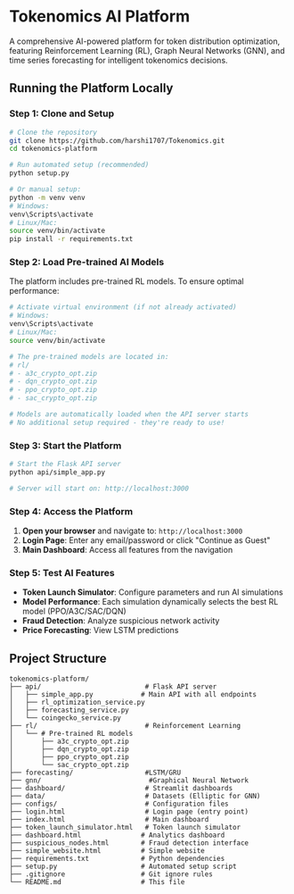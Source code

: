 # Tokenomics AI Platform

A comprehensive AI-powered platform for token distribution optimization, featuring Reinforcement Learning (RL), Graph Neural Networks (GNN), and time series forecasting for intelligent tokenomics decisions.

##  Running the Platform Locally

### Step 1: Clone and Setup
```bash
# Clone the repository
git clone https://github.com/harshi1707/Tokenomics.git
cd tokenomics-platform

# Run automated setup (recommended)
python setup.py

# Or manual setup:
python -m venv venv
# Windows:
venv\Scripts\activate
# Linux/Mac:
source venv/bin/activate
pip install -r requirements.txt
```

### Step 2: Load Pre-trained AI Models
The platform includes pre-trained RL models. To ensure optimal performance:

```bash
# Activate virtual environment (if not already activated)
# Windows:
venv\Scripts\activate
# Linux/Mac:
source venv/bin/activate

# The pre-trained models are located in:
# rl/
# - a3c_crypto_opt.zip
# - dqn_crypto_opt.zip
# - ppo_crypto_opt.zip
# - sac_crypto_opt.zip

# Models are automatically loaded when the API server starts
# No additional setup required - they're ready to use!
```

### Step 3: Start the Platform
```bash
# Start the Flask API server
python api/simple_app.py

# Server will start on: http://localhost:3000
```

### Step 4: Access the Platform
1. **Open your browser** and navigate to: `http://localhost:3000`
2. **Login Page**: Enter any email/password or click "Continue as Guest"
3. **Main Dashboard**: Access all features from the navigation

### Step 5: Test AI Features
- **Token Launch Simulator**: Configure parameters and run AI simulations
- **Model Performance**: Each simulation dynamically selects the best RL model (PPO/A3C/SAC/DQN)
- **Fraud Detection**: Analyze suspicious network activity
- **Price Forecasting**: View LSTM predictions

##  Project Structure
```
tokenomics-platform/
├── api/                          # Flask API server
│   ├── simple_app.py            # Main API with all endpoints
│   ├── rl_optimization_service.py
│   ├── forecasting_service.py
│   └── coingecko_service.py
├── rl/                           # Reinforcement Learning
│   └── # Pre-trained RL models
│       ├── a3c_crypto_opt.zip
│       ├── dqn_crypto_opt.zip
│       ├── ppo_crypto_opt.zip
│       └── sac_crypto_opt.zip
├── forecasting/                  #LSTM/GRU
├── gnn/                           #Graphical Neural Network
├── dashboard/                    # Streamlit dashboards
├── data/                         # Datasets (Elliptic for GNN)
├── configs/                      # Configuration files
├── login.html                    # Login page (entry point)
├── index.html                    # Main dashboard
├── token_launch_simulator.html   # Token launch simulator
├── dashboard.html               # Analytics dashboard
├── suspicious_nodes.html        # Fraud detection interface
├── simple_website.html          # Simple website
├── requirements.txt             # Python dependencies
├── setup.py                     # Automated setup script
├── .gitignore                   # Git ignore rules
└── README.md                    # This file
```
